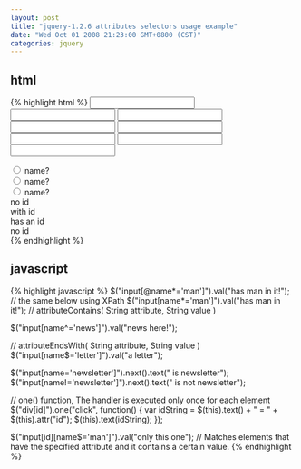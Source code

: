 ```yaml
---
layout: post
title: "jquery-1.2.6 attributes selectors usage example"
date: "Wed Oct 01 2008 21:23:00 GMT+0800 (CST)"
categories: jquery
---
```


html
-----

{% highlight html %}
<input name="milkman" />
<input name="letterman2" />
<input name="newmilk" />
<input name="newsletter" />
<input name="jobletter" />
<input name="jobletter2" />
<input id="man-news" name="man-news" />
<input id="letterman" name="new-letterman" />
<div>
    <input type="radio" name="newsletter" value="Hot Fuzz" />
    <span>name?</span>
</div>
<div>
    <input type="radio" name="newsletter" value="Cold Fusion" />
    <span>name?</span>
</div>
<div>
    <input type="radio" name="accept" value="Evil Plans" />
    <span>name?</span>
</div>
<div>no id</div>
<div id="hey">with id</div>
<div id="there">has an id</div>
<div>no id</div>
<script type="text/javascript" charset="utf-8" src="/lib/jquery/jquery-1.2.6.js"></script>
{% endhighlight %}

javascript
-----

{% highlight javascript %}
$("input[@name*='man']").val("has man in it!");
// the same below using XPath
$("input[name*='man']").val("has man in it!");
// attributeContains( String attribute, String value )

$("input[name^='news']").val("news here!");

// attributeEndsWith( String attribute, String value )
$("input[name$='letter']").val("a letter");

$("input[name='newsletter']").next().text(" is newsletter");
$("input[name!='newsletter']").next().text(" is not newsletter");

// one() function, The handler is executed only once for each element
$("div[id]").one("click", function() {
    var idString = $(this).text() + " = " + $(this).attr("id");
    $(this).text(idString);
});

$("input[id][name$='man']").val("only this one");
// Matches elements that have the specified attribute and it contains a certain value.
{% endhighlight %}
